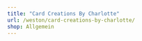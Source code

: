 ```yaml
---
title: "Card Creations By Charlotte"
url: /weston/card-creations-by-charlotte/
shop: Allgemein
---
```

